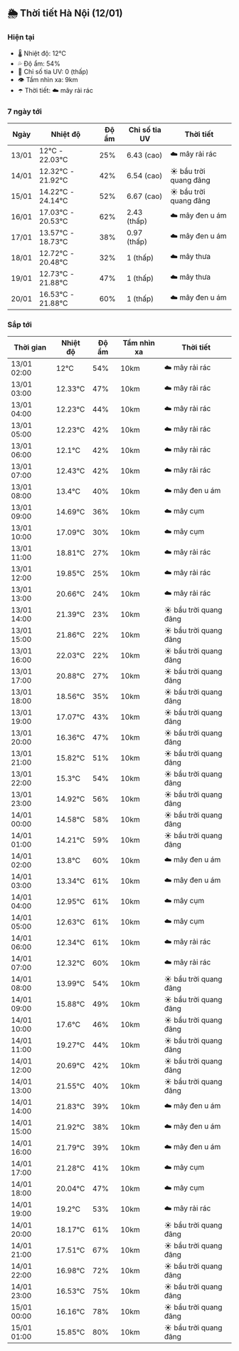 ## 🌦️ Thời tiết Hà Nội (12/01)

### Hiện tại

- 🌡️ Nhiệt độ: 12℃
- 💦 Độ ẩm: 54%
- 🌟 Chỉ số tia UV: 0 (thấp)
- 👁️ Tầm nhìn xa: 9km
- ☂️ Thời tiết: ☁️ mây rải rác

### 7 ngày tới

| Ngày | Nhiệt độ | Độ ẩm | Chỉ số tia UV | Thời tiết |
| --- | --- | --- | --- | --- |
| 13/01 | 12℃ - 22.03℃ | 25% | 6.43 (cao) | ☁️ mây rải rác |
| 14/01 | 12.32℃ - 21.92℃ | 42% | 6.54 (cao) | ☀️ bầu trời quang đãng |
| 15/01 | 14.22℃ - 24.14℃ | 52% | 6.67 (cao) | ☀️ bầu trời quang đãng |
| 16/01 | 17.03℃ - 20.53℃ | 62% | 2.43 (thấp) | ☁️ mây đen u ám |
| 17/01 | 13.57℃ - 18.73℃ | 38% | 0.97 (thấp) | ☁️ mây đen u ám |
| 18/01 | 12.72℃ - 20.48℃ | 32% | 1 (thấp) | ☁️ mây thưa |
| 19/01 | 12.73℃ - 21.88℃ | 47% | 1 (thấp) | ☁️ mây thưa |
| 20/01 | 16.53℃ - 21.88℃ | 60% | 1 (thấp) | ☁️ mây đen u ám |

### Sắp tới

| Thời gian | Nhiệt độ | Độ ẩm | Tầm nhìn xa | Thời tiết |
| --- | --- | --- | --- | --- |
| 13/01 02:00 | 12℃ | 54% | 10km | ☁️ mây rải rác |
| 13/01 03:00 | 12.33℃ | 47% | 10km | ☁️ mây rải rác |
| 13/01 04:00 | 12.23℃ | 44% | 10km | ☁️ mây rải rác |
| 13/01 05:00 | 12.23℃ | 42% | 10km | ☁️ mây rải rác |
| 13/01 06:00 | 12.1℃ | 42% | 10km | ☁️ mây rải rác |
| 13/01 07:00 | 12.43℃ | 42% | 10km | ☁️ mây rải rác |
| 13/01 08:00 | 13.4℃ | 40% | 10km | ☁️ mây đen u ám |
| 13/01 09:00 | 14.69℃ | 36% | 10km | ☁️ mây cụm |
| 13/01 10:00 | 17.09℃ | 30% | 10km | ☁️ mây cụm |
| 13/01 11:00 | 18.81℃ | 27% | 10km | ☁️ mây rải rác |
| 13/01 12:00 | 19.85℃ | 25% | 10km | ☁️ mây rải rác |
| 13/01 13:00 | 20.66℃ | 24% | 10km | ☁️ mây rải rác |
| 13/01 14:00 | 21.39℃ | 23% | 10km | ☀️ bầu trời quang đãng |
| 13/01 15:00 | 21.86℃ | 22% | 10km | ☀️ bầu trời quang đãng |
| 13/01 16:00 | 22.03℃ | 22% | 10km | ☀️ bầu trời quang đãng |
| 13/01 17:00 | 20.88℃ | 27% | 10km | ☀️ bầu trời quang đãng |
| 13/01 18:00 | 18.56℃ | 35% | 10km | ☀️ bầu trời quang đãng |
| 13/01 19:00 | 17.07℃ | 43% | 10km | ☀️ bầu trời quang đãng |
| 13/01 20:00 | 16.36℃ | 47% | 10km | ☀️ bầu trời quang đãng |
| 13/01 21:00 | 15.82℃ | 51% | 10km | ☀️ bầu trời quang đãng |
| 13/01 22:00 | 15.3℃ | 54% | 10km | ☀️ bầu trời quang đãng |
| 13/01 23:00 | 14.92℃ | 56% | 10km | ☀️ bầu trời quang đãng |
| 14/01 00:00 | 14.58℃ | 58% | 10km | ☀️ bầu trời quang đãng |
| 14/01 01:00 | 14.21℃ | 59% | 10km | ☀️ bầu trời quang đãng |
| 14/01 02:00 | 13.8℃ | 60% | 10km | ☁️ mây đen u ám |
| 14/01 03:00 | 13.34℃ | 61% | 10km | ☁️ mây đen u ám |
| 14/01 04:00 | 12.95℃ | 61% | 10km | ☁️ mây cụm |
| 14/01 05:00 | 12.63℃ | 61% | 10km | ☁️ mây cụm |
| 14/01 06:00 | 12.34℃ | 61% | 10km | ☁️ mây rải rác |
| 14/01 07:00 | 12.32℃ | 60% | 10km | ☁️ mây rải rác |
| 14/01 08:00 | 13.99℃ | 54% | 10km | ☀️ bầu trời quang đãng |
| 14/01 09:00 | 15.88℃ | 49% | 10km | ☀️ bầu trời quang đãng |
| 14/01 10:00 | 17.6℃ | 46% | 10km | ☀️ bầu trời quang đãng |
| 14/01 11:00 | 19.27℃ | 44% | 10km | ☀️ bầu trời quang đãng |
| 14/01 12:00 | 20.69℃ | 42% | 10km | ☀️ bầu trời quang đãng |
| 14/01 13:00 | 21.55℃ | 40% | 10km | ☀️ bầu trời quang đãng |
| 14/01 14:00 | 21.83℃ | 39% | 10km | ☁️ mây đen u ám |
| 14/01 15:00 | 21.92℃ | 38% | 10km | ☁️ mây đen u ám |
| 14/01 16:00 | 21.79℃ | 39% | 10km | ☁️ mây đen u ám |
| 14/01 17:00 | 21.28℃ | 41% | 10km | ☁️ mây cụm |
| 14/01 18:00 | 20.04℃ | 47% | 10km | ☁️ mây cụm |
| 14/01 19:00 | 19.2℃ | 53% | 10km | ☁️ mây rải rác |
| 14/01 20:00 | 18.17℃ | 61% | 10km | ☀️ bầu trời quang đãng |
| 14/01 21:00 | 17.51℃ | 67% | 10km | ☀️ bầu trời quang đãng |
| 14/01 22:00 | 16.98℃ | 72% | 10km | ☀️ bầu trời quang đãng |
| 14/01 23:00 | 16.53℃ | 75% | 10km | ☀️ bầu trời quang đãng |
| 15/01 00:00 | 16.16℃ | 78% | 10km | ☀️ bầu trời quang đãng |
| 15/01 01:00 | 15.85℃ | 80% | 10km | ☀️ bầu trời quang đãng |

